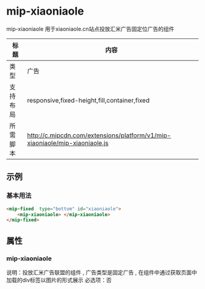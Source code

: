 # mip-xiaoniaole

mip-xiaoniaole 用于xiaoniaole.cn站点投放汇米广告固定位广告的组件

标题|内容
----|----
类型|广告
支持布局|responsive,fixed-height,fill,container,fixed
所需脚本|http://c.mipcdn.com/extensions/platform/v1/mip-xiaoniaole/mip-xiaoniaole.js

## 示例

### 基本用法
```html
<mip-fixed  type="bottom" id="xiaoniaole">
	<mip-xiaoniaole> </mip-xiaoniaole>
</mip-fixed>
```


## 属性

### mip-xiaoniaole

说明：投放汇米广告联盟的组件 , 广告类型是固定广告 , 在组件中通过获取页面中加载的div标签以图片的形式展示
必选项：否
